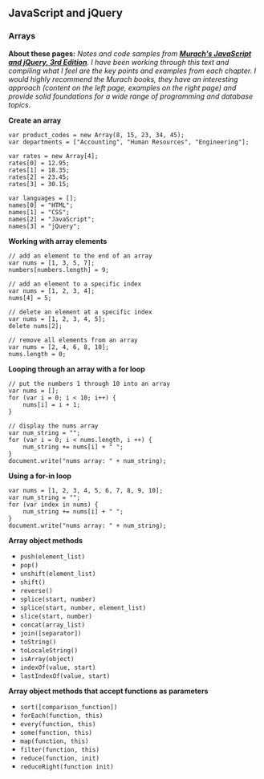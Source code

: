 ## JavaScript and jQuery 

### Arrays

**About these pages:** *Notes and code samples from **[Murach's JavaScript and jQuery, 3rd Edition](https://www.murach.com/shop-books/web-development-books/murach-s-javascript-and-jquery-3rd-edition-detail)**. I have been working through this text and compiling what I feel are the key points and examples from each chapter. I would highly recommend the Murach books, they have an interesting approach (content on the left page, examples on the right page) and provide solid foundations for a wide range of programming and database topics.* 

**Create an array**

    var product_codes = new Array(8, 15, 23, 34, 45);
    var departments = ["Accounting", "Human Resources", "Engineering"];
    
    var rates = new Array[4];
    rates[0] = 12.95;
    rates[1] = 18.35;
    rates[2] = 23.45;
    rates[3] = 30.15;
    
    var languages = [];
    names[0] = "HTML";
    names[1] = "CSS";
    names[2] = "JavaScript";
    names[3] = "jQuery";
    
**Working with array elements**

    // add an element to the end of an array
    var nums = [1, 3, 5, 7];
    numbers[numbers.length] = 9;
    
    // add an element to a specific index
    var nums = [1, 2, 3, 4];
    nums[4] = 5;
    
    // delete an element at a specific index
    var nums = [1, 2, 3, 4, 5];
    delete nums[2];
    
    // remove all elements from an array
    var nums = [2, 4, 6, 8, 10];
    nums.length = 0;
    
**Looping through an array with a for loop**

    // put the numbers 1 through 10 into an array
    var nums = [];
    for (var i = 0; i < 10; i++) {
        nums[i] = i + 1;
    }
    
    // display the nums array
    var num_string = "";
    for (var i = 0; i < nums.length, i ++) {
        num_string += nums[i] + " ";
    }
    document.write("nums array: " + num_string);
    
**Using a for-in loop**

    var nums = [1, 2, 3, 4, 5, 6, 7, 8, 9, 10];
    var num_string = "";
    for (var index in nums) {
        num_string += nums[i] + " ";
    }
    document.write("nums array: " + num_string);
    
**Array object methods**

- `push(element_list)`
- `pop()`
- `unshift(element_list)`
- `shift()`
- `reverse()`
- `splice(start, number)`
- `splice(start, number, element_list)`
- `slice(start, number)`
- `concat(array_list)`
- `join([separator])`
- `toString()`
- `toLocaleString()`
- `isArray(object)`
- `indexOf(value, start)`
- `lastIndexOf(value, start)`

**Array object methods that accept functions as parameters**

- `sort([comparison_function])`
- `forEach(function, this)`
- `every(function, this)`
- `some(function, this)`
- `map(function, this)`
- `filter(function, this)`
- `reduce(function, init)`
- `reduceRight(function init)`

